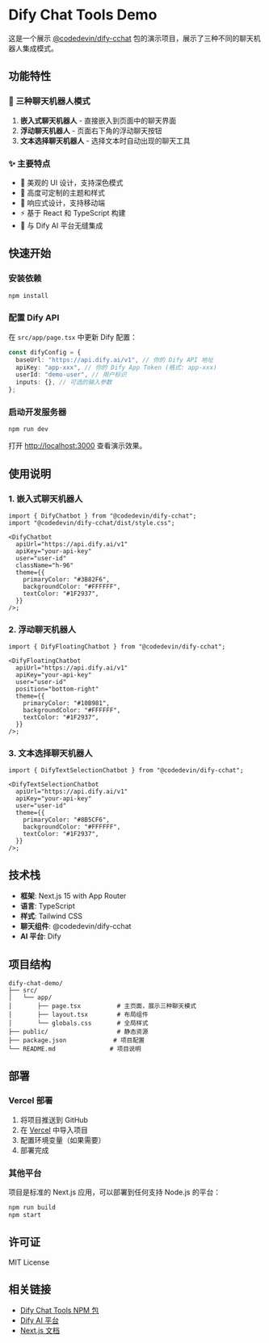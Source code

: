 # Dify Chat Tools Demo

这是一个展示 [@codedevin/dify-cchat](https://www.npmjs.com/package/@codedevin/dify-cchat) 包的演示项目，展示了三种不同的聊天机器人集成模式。

## 功能特性

### 🤖 三种聊天机器人模式

1. **嵌入式聊天机器人** - 直接嵌入到页面中的聊天界面
2. **浮动聊天机器人** - 页面右下角的浮动聊天按钮
3. **文本选择聊天机器人** - 选择文本时自动出现的聊天工具

### ✨ 主要特点

- 🎨 美观的 UI 设计，支持深色模式
- 🔧 高度可定制的主题和样式
- 📱 响应式设计，支持移动端
- ⚡ 基于 React 和 TypeScript 构建
- 🚀 与 Dify AI 平台无缝集成

## 快速开始

### 安装依赖

```bash
npm install
```

### 配置 Dify API

在 `src/app/page.tsx` 中更新 Dify 配置：

```typescript
const difyConfig = {
  baseUrl: "https://api.dify.ai/v1", // 你的 Dify API 地址
  apiKey: "app-xxx", // 你的 Dify App Token (格式: app-xxx)
  userId: "demo-user", // 用户标识
  inputs: {}, // 可选的输入参数
};
```

### 启动开发服务器

```bash
npm run dev
```

打开 [http://localhost:3000](http://localhost:3000) 查看演示效果。

## 使用说明

### 1. 嵌入式聊天机器人

```tsx
import { DifyChatbot } from "@codedevin/dify-cchat";
import "@codedevin/dify-cchat/dist/style.css";

<DifyChatbot
  apiUrl="https://api.dify.ai/v1"
  apiKey="your-api-key"
  user="user-id"
  className="h-96"
  theme={{
    primaryColor: "#3B82F6",
    backgroundColor: "#FFFFFF",
    textColor: "#1F2937",
  }}
/>;
```

### 2. 浮动聊天机器人

```tsx
import { DifyFloatingChatbot } from "@codedevin/dify-cchat";

<DifyFloatingChatbot
  apiUrl="https://api.dify.ai/v1"
  apiKey="your-api-key"
  user="user-id"
  position="bottom-right"
  theme={{
    primaryColor: "#10B981",
    backgroundColor: "#FFFFFF",
    textColor: "#1F2937",
  }}
/>;
```

### 3. 文本选择聊天机器人

```tsx
import { DifyTextSelectionChatbot } from "@codedevin/dify-cchat";

<DifyTextSelectionChatbot
  apiUrl="https://api.dify.ai/v1"
  apiKey="your-api-key"
  user="user-id"
  theme={{
    primaryColor: "#8B5CF6",
    backgroundColor: "#FFFFFF",
    textColor: "#1F2937",
  }}
/>;
```

## 技术栈

- **框架**: Next.js 15 with App Router
- **语言**: TypeScript
- **样式**: Tailwind CSS
- **聊天组件**: @codedevin/dify-cchat
- **AI 平台**: Dify

## 项目结构

```
dify-chat-demo/
├── src/
│   └── app/
│       ├── page.tsx          # 主页面，展示三种聊天模式
│       ├── layout.tsx        # 布局组件
│       └── globals.css       # 全局样式
├── public/                   # 静态资源
├── package.json             # 项目配置
└── README.md               # 项目说明
```

## 部署

### Vercel 部署

1. 将项目推送到 GitHub
2. 在 [Vercel](https://vercel.com) 中导入项目
3. 配置环境变量（如果需要）
4. 部署完成

### 其他平台

项目是标准的 Next.js 应用，可以部署到任何支持 Node.js 的平台：

```bash
npm run build
npm start
```

## 许可证

MIT License

## 相关链接

- [Dify Chat Tools NPM 包](https://www.npmjs.com/package/@codedevin/dify-cchat)
- [Dify AI 平台](https://dify.ai)
- [Next.js 文档](https://nextjs.org/docs)
